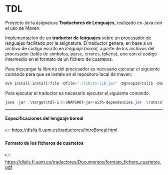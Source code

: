 # TDL

Proyecto de la asignatura **Traductores de Lenguajes**, realizado en Java con el uso de Maven.

Implementacion de un **traductor de lenguajes** sobre un procesador de lenguajes facilitado por la asignatura. El traductor genera, en base a un archivo de codigo escrito en _lenguaje boreal_, a parte de los archivos del procesador (tabla de simbolos, parse, errores, tokens), uno con el codigo intermedio en el formato de un fichero de cuartetos.

Para descargar la libreria del procesador es necesario ejecutar el siguiente comando para que se instale en el repositoro local de maven:

```powershell
mvn install:install-file -Dfile=".\lib\ts-lib.jar" -DgroupId=tslib -DartifactId=ts-lib -Dversion="1.0" -Dpackaging=jar
```

Para ejecutar el traductor es necesario ejecutar el siguiente comando:

```powershell
java -jar .\target\tdl-1.0-SNAPSHOT-jar-with-dependencies.jar .\ruta\al\ficheroBoreal
```

---

#### Especificaciones del lenguaje boreal

👉 https://dlsiis.fi.upm.es/traductores/IntroBoreal.html

#### Formato de los ficheros de cuartetos

👉 https://dlsiis.fi.upm.es/traductores/Documentos/formato_fichero_cuartetos.pdf
